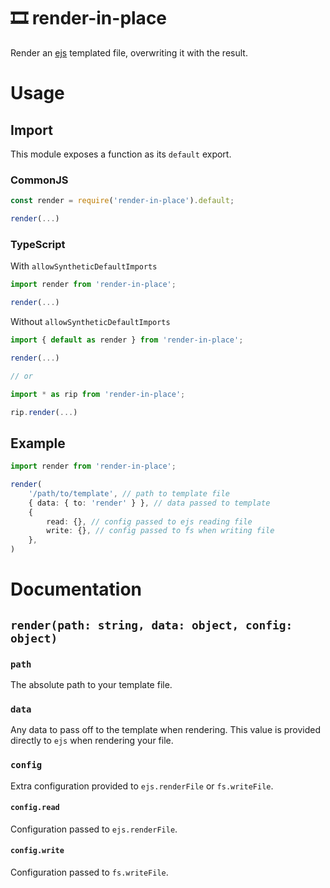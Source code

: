 # 🎞 render-in-place

Render an [ejs](https://npmjs.com/package/ejs) templated file, overwriting it with the result.

# Usage

## Import

This module exposes a function as its `default` export.

### CommonJS

```javascript
const render = require('render-in-place').default;

render(...)
```

### TypeScript

With `allowSyntheticDefaultImports`

```typescript
import render from 'render-in-place';

render(...)
```

Without `allowSyntheticDefaultImports`

```typescript
import { default as render } from 'render-in-place';

render(...)

// or

import * as rip from 'render-in-place';

rip.render(...)
```

## Example

```typescript
import render from 'render-in-place';

render(
    '/path/to/template', // path to template file
    { data: { to: 'render' } }, // data passed to template
    {
        read: {}, // config passed to ejs reading file
        write: {}, // config passed to fs when writing file
    },
)
```

# Documentation

## `render(path: string, data: object, config: object)`

### `path`

The absolute path to your template file.

### `data`

Any data to pass off to the template when rendering. This 
value is provided directly to `ejs` when rendering your file.

### `config`

Extra configuration provided to `ejs.renderFile` or 
`fs.writeFile`.

#### `config.read`

Configuration passed to `ejs.renderFile`.

#### `config.write`

Configuration passed to `fs.writeFile`.
